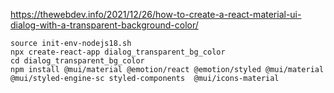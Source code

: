 https://thewebdev.info/2021/12/26/how-to-create-a-react-material-ui-dialog-with-a-transparent-background-color/

```
source init-env-nodejs18.sh
npx create-react-app dialog_transparent_bg_color
cd dialog_transparent_bg_color
npm install @mui/material @emotion/react @emotion/styled @mui/material @mui/styled-engine-sc styled-components  @mui/icons-material
```
